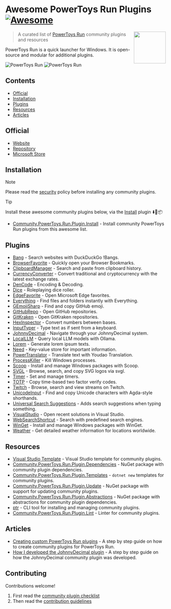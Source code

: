 # Awesome PowerToys Run Plugins [![Awesome](https://awesome.re/badge.svg)](https://awesome.re)<!-- omit in toc -->

<!--lint disable double-link-->
[<img src="powertoys-logo.png" align="right" width="100">](https://learn.microsoft.com/en-us/windows/powertoys/run)

> A curated list of [PowerToys Run](https://learn.microsoft.com/en-us/windows/powertoys/run) community plugins and resources
<!--lint enable double-link-->

PowerToys Run is a quick launcher for Windows. It is open-source and modular for additional plugins.

![PowerToys Run](launcher-dark.png#gh-dark-mode-only)
![PowerToys Run](launcher-light.png#gh-light-mode-only)

## Contents<!-- omit in toc -->

- [Official](#official)
- [Installation](#installation)
- [Plugins](#plugins)
- [Resources](#resources)
- [Articles](#articles)

## Official

<!--lint disable double-link-->
- [Website](https://learn.microsoft.com/en-us/windows/powertoys/run)
- [Repository](https://github.com/microsoft/PowerToys)
- [Microsoft Store](https://apps.microsoft.com/detail/xp89dcgq3k6vld)
<!--lint enable double-link-->

## Installation

<!--lint disable no-undefined-references-->
> [!NOTE]
> Please read the [security](security.md) policy before installing any community plugins.
<!--lint enable no-undefined-references-->

<!--lint disable double-link-->
<!--lint disable no-undefined-references-->
> [!TIP]
> Install these awesome community plugins below, via the [Install](https://github.com/hlaueriksson/Community.PowerToys.Run.Plugin.Install) plugin ⬇️🔌📦
<!--lint enable no-undefined-references-->

- [Community.PowerToys.Run.Plugin.Install](https://github.com/hlaueriksson/Community.PowerToys.Run.Plugin.Install) - Install community PowerToys Run plugins from this awesome list.
<!--lint enable double-link-->

## Plugins

- [Bang](https://github.com/hlaueriksson/Community.PowerToys.Run.Plugins#bang) - Search websites with DuckDuckGo !Bangs.
- [BrowserFavorite](https://github.com/Der-Penz/PowerToys-Run-BrowserFavorite) - Quickly open your Browser Bookmarks.
- [ClipboardManager](https://github.com/CoreyHayward/PowerToys-Run-ClipboardManager) - Search and paste from clipboard history.
- [CurrencyConverter](https://github.com/Advaith3600/PowerToys-Run-Currency-Converter) - Convert traditional and cryptocurrency with the latest exchange rates.
- [DenCode](https://github.com/hlaueriksson/Community.PowerToys.Run.Plugins#dencode) - Encoding & Decoding.
- [Dice](https://github.com/hlaueriksson/Community.PowerToys.Run.Plugins#dice) - Roleplaying dice roller.
- [EdgeFavorite](https://github.com/davidegiacometti/PowerToys-Run-EdgeFavorite) - Open Microsoft Edge favorites.
- [Everything](https://github.com/lin-ycv/EverythingPowerToys) - Find files and folders instantly with Everything.
- [GEmojiSharp](https://github.com/hlaueriksson/GEmojiSharp#gemojisharppowertoysrun) - Find and copy GitHub emoji.
- [GitHubRepo](https://github.com/8LWXpg/PowerToysRun-GitHubRepo) - Open GitHub repositories.
- [GitKraken](https://github.com/davidegiacometti/PowerToys-Run-GitKraken) - Open GitKraken repositories.
- [HexInspector](https://github.com/NaroZeol/PowerHexInspector) - Convert numbers between bases.
- [InputTyper](https://github.com/CoreyHayward/PowerToys-Run-InputTyper) - Type text as if sent from a keyboard.
- [JohnnyDecimal](https://github.com/seguri/PowerToys-Run-JohnnyDecimal) - Navigate through your JohnnyDecimal system.
- [LocalLLM](https://github.com/Darkdriller/PowerToys-Run-LocalLLm) - Query local LLM models with Ollama.
- [Lorem](https://github.com/dxn-9/prun-lorem) - Generate lorem ipsum texts.
- [Need](https://github.com/hlaueriksson/Community.PowerToys.Run.Plugins#need) - Key-value store for important information.
- [PowerTranslator](https://github.com/N0I0C0K/PowerTranslator) - Translate text with Youdao Translation.
- [ProcessKiller](https://github.com/8LWXpg/PowerToysRun-ProcessKiller) - Kill Windows processes.
- [Scoop](https://github.com/Quriz/PowerToysRunScoop) - Install and manage Windows packages with Scoop.
- [SVGL](https://github.com/SameerJS6/powertoys-svgl) - Browse, search, and copy SVG logos via svgl.
- [Timer](https://github.com/CoreyHayward/PowerToys-Run-Timer) - Set and manage timers.
- [TOTP](https://github.com/KawaiiZapic/PowertoysRunTOTP) - Copy time-based two factor verify codes.
- [Twitch](https://github.com/hlaueriksson/Community.PowerToys.Run.Plugins#twitch) - Browse, search and view streams on Twitch.
- [UnicodeInput](https://github.com/nathancartlidge/powertoys-run-unicode) - Find and copy Unicode characters with Agda-style shorthands.
- [Universal Search Suggestions](https://github.com/Fefedu973/PowerToys-Run-Universal-Search-Suggestions-Plugin/) - Adds search suggestions when typing something.
- [VisualStudio](https://github.com/davidegiacometti/PowerToys-Run-VisualStudio) - Open recent solutions in Visual Studio.
- [WebSearchShortcut](https://github.com/Daydreamer-riri/PowerToys-Run-WebSearchShortcut) - Search with predefined search engines.
- [WinGet](https://github.com/bostrot/PowerToysRunPluginWinget) - Install and manage Windows packages with WinGet.
- [Weather](https://github.com/ruslanlap/PowerToysRun-Weather) - Get detailed weather information for locations worldwide.

## Resources

- [Visual Studio Template](https://github.com/8LWXpg/PowerToysRun-PluginTemplate) - Visual Studio template for community plugins.
- [Community.PowerToys.Run.Plugin.Dependencies](https://github.com/hlaueriksson/Community.PowerToys.Run.Plugin.Dependencies) - NuGet package with community plugin dependencies.
- [Community.PowerToys.Run.Plugin.Templates](https://github.com/hlaueriksson/Community.PowerToys.Run.Plugin.Templates) - `dotnet new` templates for community plugins.
- [Community.PowerToys.Run.Plugin.Update](https://github.com/hlaueriksson/Community.PowerToys.Run.Plugin.Update) - NuGet package with support for updating community plugins.
- [Community.PowerToys.Run.Plugin.Abstractions](https://github.com/hlaueriksson/Community.PowerToys.Run.Plugin.Abstractions) - NuGet package with abstractions for community plugin dependencies.
- [ptr](https://github.com/8LWXpg/ptr) - CLI tool for installing and managing community plugins.
- [Community.PowerToys.Run.Plugin.Lint](https://github.com/hlaueriksson/Community.PowerToys.Run.Plugin.Lint) - Linter for community plugins.

## Articles

- [Creating custom PowerToys Run plugins](https://conductofcode.io/post/creating-custom-powertoys-run-plugins/) - A step by step guide on how to create community plugins for PowerToys Run.
- [How I developed the JohnnyDecimal plugin](https://blog.seguri.dev/posts/powertoys-run-johnnydecimal/) - A step by step guide on how the JohnnyDecimal community plugin was developed.

## Contributing

Contributions welcome!

1. First read the [community plugin checklist](checklist.md)
2. Then read the [contribution guidelines](contributing.md)

<!--
npx awesome-lint https://github.com/hlaueriksson/awesome-powertoys-run-plugins
-->
